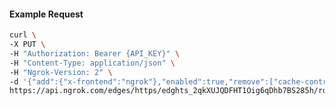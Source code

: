 <!-- Code generated for API Clients. DO NOT EDIT. -->

#### Example Request

```bash
curl \
-X PUT \
-H "Authorization: Bearer {API_KEY}" \
-H "Content-Type: application/json" \
-H "Ngrok-Version: 2" \
-d '{"add":{"x-frontend":"ngrok"},"enabled":true,"remove":["cache-control"]}' \
https://api.ngrok.com/edges/https/edghts_2qkXUJQDFHT1Oig6qDhb7BS285h/routes/edghtsrt_2qkXUHKCoupiZpu8JSV6ZSXNQzh/request_headers
```
